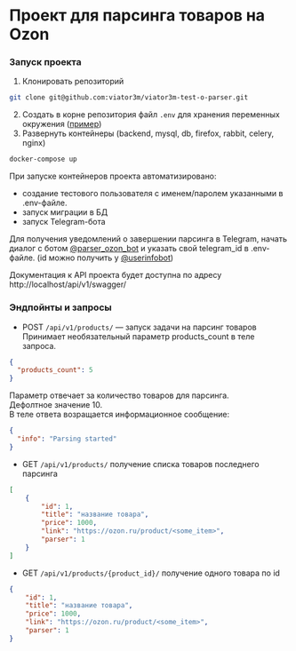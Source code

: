 # Проект для парсинга товаров на Ozon

### Запуск проекта

1. Клонировать репозиторий
```bash
git clone git@github.com:viator3m/viator3m-test-o-parser.git
```
2. Создать в корне репозитория файл `.env` для хранения переменных окружения ([пример](example.env))
3. Развернуть контейнеры (backend, mysql, db, firefox, rabbit, celery, nginx)
```bash
docker-compose up
```

При запуске контейнеров проекта автоматизировано:
- создание тестового пользователя с именем/паролем указанными в .env-файле.
- запуск миграции в БД
- запуск Telegram-бота  

Для получения уведомлений о завершении парсинга в Telegram,
начать диалог с ботом [@parser_ozon_bot](https://t.me/parser_ozon_bot)
и указать свой telegram_id в .env-файле. (id можно получить у [@userinfobot](https://t.me/userinfobot))

Документация к API проекта будет доступна по адресу http://localhost/api/v1/swagger/


### Эндпойнты и запросы

- POST `/api/v1/products/` — запуск задачи на парсинг товаров
Принимает необязательный параметр products_count в теле запроса.
```json
{
  "products_count": 5
}
```
Параметр отвечает за количество товаров для парсинга.  
Дефолтное значение 10.  
В теле ответа возращается информационное сообщение:
```json
{
  "info": "Parsing started"
}
```
- GET `/api/v1/products/` получение списка товаров последнего парсинга
```json
[
    {
        "id": 1,
        "title": "название товара",
        "price": 1000,
        "link": "https://ozon.ru/product/<some_item>",
        "parser": 1
    }
]
```
- GET `/api/v1/products/{product_id}/` получение одного товара по id
```json
{
    "id": 1,
    "title": "название товара",
    "price": 1000,
    "link": "https://ozon.ru/product/<some_item>",
    "parser": 1
}
```